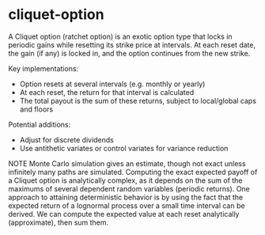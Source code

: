 # cliquet-option

A Cliquet option (ratchet option) is an exotic option type that locks in periodic gains while resetting its strike price at intervals. At each reset date, the gain (if any) is locked in, and the option continues from the new strike. 

Key implementations:
- Option resets at several intervals (e.g. monthly or yearly)
- At each reset, the return for that interval is calculated
- The total payout is the sum of these returns, subject to local/global caps and floors

Potential additions:
- Adjust for discrete dividends
- Use antithetic variates or control variates for variance reduction

NOTE
Monte Carlo simulation gives an estimate, though not exact unless infinitely many paths are simulated. Computing the exact expected payoff of a Cliquet option is analytically complex, as it depends on the sum of the maximums of several dependent random variables (periodic returns). One approach to attaining deterministic behavior is by using the fact that the expected return of a lognormal process over a small time interval can be derived. We can compute the expected value at each reset analytically (approximate), then sum them. 
